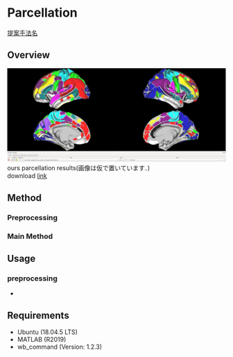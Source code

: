# Parcellation

[提案手法名](https://www.zoelabo.com/english-home)  

## Overview


![Ours results](images/ours.png "Ours results")  
ours parcellation results(画像は仮で置いています．)  
download [link](https://www.google.com)  

## Method

### Preprocessing
### Main Method

## Usage

### preprocessing
- 

## Requirements

- Ubuntu (18.04.5 LTS)
- MATLAB (R2019)
- wb_command (Version: 1.2.3)
